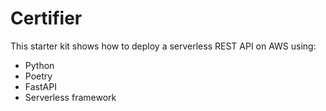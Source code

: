 Certifier
==================

This starter kit shows how to deploy a serverless REST API on AWS using:
* Python
* Poetry
* FastAPI
* Serverless framework